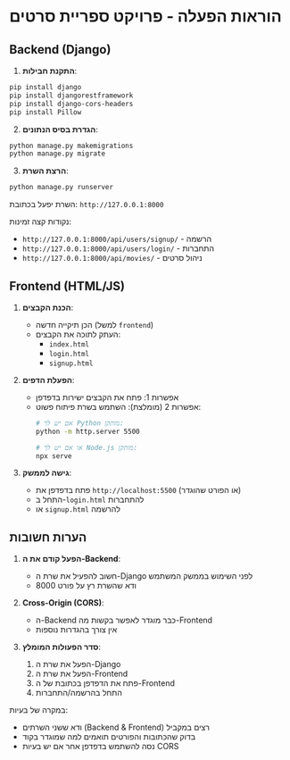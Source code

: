 # הוראות הפעלה - פרויקט ספריית סרטים

## Backend (Django)

1. **התקנת חבילות**:
```bash
pip install django
pip install djangorestframework
pip install django-cors-headers
pip install Pillow
```

2. **הגדרת בסיס הנתונים**:
```bash
python manage.py makemigrations
python manage.py migrate
```

3. **הרצת השרת**:
```bash
python manage.py runserver
```

השרת יפעל בכתובת: `http://127.0.0.1:8000`

נקודות קצה זמינות:
- `http://127.0.0.1:8000/api/users/signup/` - הרשמה
- `http://127.0.0.1:8000/api/users/login/` - התחברות
- `http://127.0.0.1:8000/api/movies/` - ניהול סרטים

## Frontend (HTML/JS)

1. **הכנת הקבצים**:
   - הכן תיקייה חדשה (למשל `frontend`)
   - העתק לתוכה את הקבצים:
     - `index.html`
     - `login.html`
     - `signup.html`

2. **הפעלת הדפים**:
   - אפשרות 1: פתח את הקבצים ישירות בדפדפן
   - אפשרות 2 (מומלצת): השתמש בשרת פיתוח פשוט:
     ```bash
     # אם יש לך Python מותקן:
     python -m http.server 5500
     
     # או אם יש לך Node.js מותקן:
     npx serve
     ```

3. **גישה לממשק**:
   - פתח בדפדפן את `http://localhost:5500` (או הפורט שהוגדר)
   - התחל ב-`login.html` להתחברות
   - או `signup.html` להרשמה
   
## הערות חשובות

1. **הפעל קודם את ה-Backend**:
   - חשוב להפעיל את שרת ה-Django לפני השימוש בממשק המשתמש
   - ודא שהשרת רץ על פורט 8000

2. **Cross-Origin (CORS)**:
   - ה-Backend כבר מוגדר לאפשר בקשות מה-Frontend
   - אין צורך בהגדרות נוספות

3. **סדר הפעולות המומלץ**:
   1. הפעל את שרת ה-Django
   2. הפעל את שרת ה-Frontend
   3. פתח את הדפדפן בכתובת של ה-Frontend
   4. התחל בהרשמה/התחברות

במקרה של בעיות:
- ודא ששני השרתים (Backend & Frontend) רצים במקביל
- בדוק שהכתובות והפורטים תואמים למה שמוגדר בקוד
- נסה להשתמש בדפדפן אחר אם יש בעיות CORS